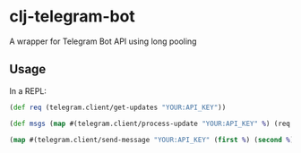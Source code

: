 # clj-telegram-bot
A wrapper for Telegram Bot API using long pooling


## Usage

In a REPL:

```clojure
(def req (telegram.client/get-updates "YOUR:API_KEY"))

(def msgs (map #(telegram.client/process-update "YOUR:API_KEY" %) (req :result)))

(map #(telegram.client/send-message "YOUR:API_KEY" (first %) (second %)) msgs)
```
